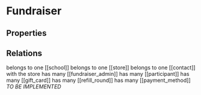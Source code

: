 # Fundraiser

## Properties

## Relations

belongs to one [[school]]
belongs to one [[store]]
belongs to one [[contact]] with the store
has many [[fundraiser_admin]]
has many [[participant]]
has many [[gift_card]]
has many [[refill_round]]
has many [[payment_method]] *TO BE IMPLEMENTED*
